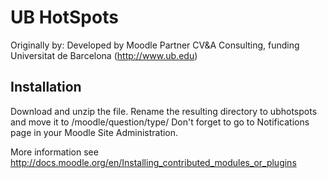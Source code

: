 # UB HotSpots

Originally by:
Developed by Moodle Partner CV&A Consulting,
funding Universitat de Barcelona (http://www.ub.edu)

## Installation

Download and unzip the file. Rename the resulting directory to ubhotspots and move it to
/moodle/question/type/
Don't forget to go to Notifications page in your Moodle Site Administration.

More information see http://docs.moodle.org/en/Installing_contributed_modules_or_plugins
